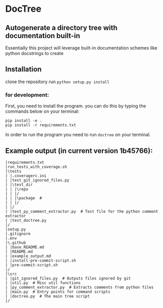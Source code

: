# DocTree
## Autogenerate a directory tree with documentation built-in

Essentially this project will leverage built-in documentation schemes like python docstrings to create 

## Installation
clone the repository
run ``python setup.py install``
### for development:
First, you need to install the program. you can do this by typing the commands below on your terminal: 
```
pip install -e .
pip install -r requirements.txt
```
In order to run the program you need to run ```doctree``` on your terminal.
## Example output (in current version 1b45766):

```
|requirements.txt
|run_tests_with_coverage.sh
|\tests
| |.coveragerc.ini
| |test_git_ignored_files.py
| |\test_dir
| | |\repo
| | |/
| | |\package  # 
| | |/
| |/
| |test_py_comment_extractor.py  # Test file for the python comment extractor
| |test_doctree.py
|/
|setup.py
|.gitignore
|.env
|\.github
| |base_README.md
| |README.md
| |example_output.md
| |install-pre-commit-script.sh
| |pre-commit-script.sh
|/
|\src
| |git_ignored_files.py  # Outputs files ignored by git
| |util.py  # Misc util functions
| |py_comment_extractor.py  # Extracts comments from python files
| |main.py  # Entry points for command scripts
| |doctree.py  # The main tree script
|/
```

